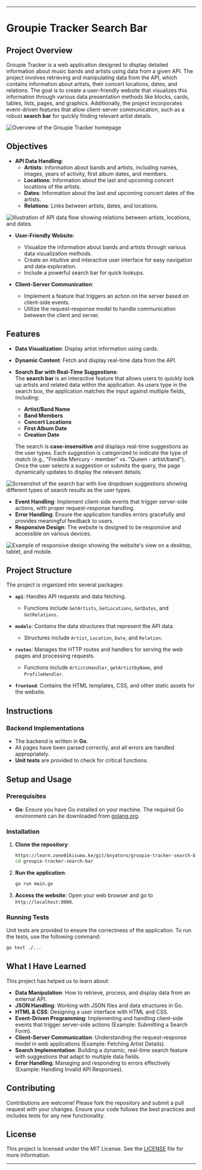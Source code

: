 
---

# Groupie Tracker Search Bar

## Project Overview

Groupie Tracker is a web application designed to display detailed information about music bands and artists using data from a given API. The project involves retrieving and manipulating data from the API, which contains information about artists, their concert locations, dates, and relations. The goal is to create a user-friendly website that visualizes this information through various data presentation methods like blocks, cards, tables, lists, pages, and graphics. Additionally, the project incorporates event-driven features that allow client-server communication, such as a robust **search bar** for quickly finding relevant artist details.

![Overview of the Groupie Tracker homepage](./static/home-page.png)

## Objectives

- **API Data Handling**: 
  - **Artists**: Information about bands and artists, including names, images, years of activity, first album dates, and members.
  - **Locations**: Information about the last and upcoming concert locations of the artists.
  - **Dates**: Information about the last and upcoming concert dates of the artists.
  - **Relations**: Links between artists, dates, and locations.

![Illustration of API data flow showing relations between artists, locations, and dates.](./static/relations.png)

- **User-Friendly Website**: 
  - Visualize the information about bands and artists through various data visualization methods.
  - Create an intuitive and interactive user interface for easy navigation and data exploration.
  - Include a powerful search bar for quick lookups.

- **Client-Server Communication**: 
  - Implement a feature that triggers an action on the server based on client-side events.
  - Utilize the request-response model to handle communication between the client and server.

## Features

- **Data Visualization**: Display artist information using cards.
- **Dynamic Content**: Fetch and display real-time data from the API.
- **Search Bar with Real-Time Suggestions**:  
  The **search bar** is an interactive feature that allows users to quickly look up artists and related data within the application. As users type in the search box, the application matches the input against multiple fields, including:
  - **Artist/Band Name**
  - **Band Members**
  - **Concert Locations**
  - **First Album Date**
  - **Creation Date**

  The search is **case-insensitive** and displays real-time suggestions as the user types. Each suggestion is categorized to indicate the type of match (e.g., "Freddie Mercury - member" vs. "Queen - artist/band"). Once the user selects a suggestion or submits the query, the page dynamically updates to display the relevant details.

![Screenshot of the search bar with live dropdown suggestions showing different types of search results as the user types.](./static/search.png)

- **Event Handling**: Implement client-side events that trigger server-side actions, with proper request-response handling.
- **Error Handling**: Ensure the application handles errors gracefully and provides meaningful feedback to users.
- **Responsive Design**: The website is designed to be responsive and accessible on various devices.

![Example of responsive design showing the website's view on a desktop, tablet, and mobile.](./static/responsive.png)

## Project Structure

The project is organized into several packages:

- **`api`**: Handles API requests and data fetching.
  - Functions include `GetArtists`, `GetLocations`, `GetDates`, and `GetRelations`.

- **`models`**: Contains the data structures that represent the API data.
  - Structures include `Artist`, `Location`, `Date`, and `Relation`.

- **`routes`**: Manages the HTTP routes and handlers for serving the web pages and processing requests.
  - Functions include `ArtistsHandler`, `getArtistbyName`, and `ProfileHandler`.

- **`frontend`**: Contains the HTML templates, CSS, and other static assets for the website.


## Instructions

### Backend Implementations

- The backend is written in **Go**.
- All pages have been parsed correctly, and all errors are handled appropriately.
- **Unit tests** are provided to check for critical functions.

## Setup and Usage

### Prerequisites

- **Go**: Ensure you have Go installed on your machine. The required Go environment can be downloaded from [golang.org](https://golang.org/).

### Installation

1. **Clone the repository**:
   ```bash
   https://learn.zone01kisumu.ke/git/bnyatoro/groupie-tracker-search-bar
   cd groupie-tracker-search-bar
   ```

2. **Run the application**:
   ```bash
   go run main.go
   ```

3. **Access the website**:
   Open your web browser and go to `http://localhost:8000`.

### Running Tests

Unit tests are provided to ensure the correctness of the application. To run the tests, use the following command:

```bash
go test ./...
```

## What I Have Learned

This project has helped us to learn about:

- **Data Manipulation**: How to retrieve, process, and display data from an external API.
- **JSON Handling**: Working with JSON files and data structures in Go.
- **HTML & CSS**: Designing a user interface with HTML and CSS.
- **Event-Driven Programming**: Implementing and handling client-side events that trigger server-side actions (Example: Submitting a Search Form).
- **Client-Server Communication**: Understanding the request-response model in web applications (Example: Fetching Artist Details).
- **Search Implementation**: Building a dynamic, real-time search feature with suggestions that adapt to multiple data fields.
- **Error Handling**: Managing and responding to errors effectively (Example: Handling Invalid API Responses).

## Contributing

Contributions are welcome! Please fork the repository and submit a pull request with your changes. Ensure your code follows the best practices and includes tests for any new functionality.


## License

This project is licensed under the MIT License. See the [LICENSE](LICENSE) file for more information.

--- 
